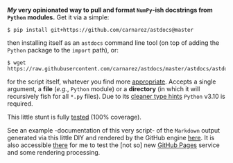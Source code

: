 **_My_ very opinionated way to pull and format `NumPy`-ish docstrings from `Python`
modules.** Get it via a simple:

```shell
$ pip install git+https://github.com/carnarez/astdocs@master
```

then installing itself as an `astdocs` command line tool (on top of adding the `Python`
package to the `import` path), or:

```shell
$ wget https://raw.githubusercontent.com/carnarez/astdocs/master/astdocs/astdocs.py
```

for the script itself, whatever you find more
[appropriate](https://github.com/carnarez/utils/tree/master/astdocs). Accepts a single
argument, a **file** (*e.g.*, `Python` module) or a **directory** (in which it will
recursively fish for all `*.py` files). Due to its
[cleaner type hints](https://www.python.org/dev/peps/pep-0604/) `Python` v3.10 is
required.

This little stunt is fully
[tested](https://github.com/carnarez/astdocs/actions/workflows/test.yaml) (100%
coverage).

See an example -documentation of this very script- of the `Markdown` output generated
via this little DIY and rendered by the GitHub engine [here](/astdocs/README.md). It
is also accessible [there](https://carnarez.github.io/astdocs/) for me to test the
[not so] new [GitHub Pages](https://pages.github.com/) service and some rendering
processing.
